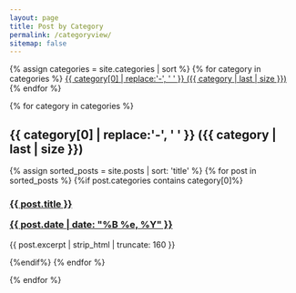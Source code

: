 ```yaml
---
layout: page
title: Post by Category
permalink: /categoryview/
sitemap: false
---
```

    
<div>
  {% assign categories = site.categories | sort %}
  {% for category in categories %}
  <span class="site-tag">
      <a href="#{{ category | first | slugify }}">
                {{ category[0] | replace:'-', ' ' }} ({{ category | last | size }})
      </a>
  </span>
  {% endfor %}
</div>
    
    
<div id="index">

{% for category in categories %}
<a name="{{ category[0] }}"></a><h2>{{ category[0] | replace:'-', ' ' }} ({{ category | last | size }}) </h2>
{% assign sorted_posts = site.posts | sort: 'title' %}
{% for post in sorted_posts %}
{%if post.categories contains category[0]%}

  <h3><a href="{{ site.url }}{{site.baseurl}}{{ post.url }}" title="{{ post.title }}">{{ post.title }} <p class="date">{{ post.date |  date: "%B %e, %Y" }}</p></a></h3>
    <p>{{ post.excerpt | strip_html | truncate: 160 }}</p>

{%endif%}
{% endfor %}

{% endfor %}
</div>
